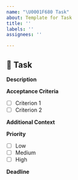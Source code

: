 ```yaml
---
name: "\U0001F680 Task"
about: Template for Task
title: ''
labels: ''
assignees: ''

---
```


## 🚀 Task

**Description**  
<!-- Provide a clear and concise description of the task. -->

**Acceptance Criteria**  
<!-- List the conditions that must be met for the task to be considered complete. -->
- [ ] Criterion 1
- [ ] Criterion 2

**Additional Context**  
<!-- Add any other context, screenshots, or references that will help someone complete the task. -->

**Priority**  
- [ ] Low
- [ ] Medium
- [ ] High

**Deadline**  
<!-- Specify a due date or leave blank if none. -->
